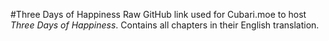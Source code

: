 #Three Days of Happiness
Raw GitHub link used for Cubari.moe to host _Three Days of Happiness_. Contains all chapters in their English translation.
